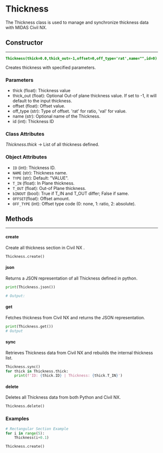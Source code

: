 # Thickness

The Thickness class is used to manage and synchronize thickness data with MIDAS Civil NX.

## Constructor
---
**<font color="green">`Thickness(thick=0.0,thick_out=-1,offset=0,off_type='rat',name="",id=0)`</font>**

Creates thickness with specified parameters.

### Parameters
* thick (float): Thickness value
* thick_out (float): Optional Out-of plane thickness value. If set to -1, it will default to the input thickness.
* offset (float): Offset value.
* off_type (str): Type of offset. 'rat' for ratio, 'val' for value.
* name (str): Optional name of the Thickness.
* id (int): Thickness ID


### Class Attributes
*Thickness.thick* -> List of all thickness defined.   

### Object Attributes
* `ID` (int): Thickness ID.
* `NAME` (str): Thickness name.
* `TYPE` (str): Default: "VALUE".
* `T_IN` (float): In Plane thickness.
* `T_OUT` (float): Out-of Plane thickness.
* `bINOUT` (bool): True if T_IN and T_OUT differ; False if same.
* `OFFSET`(float): Offset amount.
* `OFF_TYPE` (int): Offset type code (0: none, 1: ratio, 2: absolute).






## Methods
---
#### create
Create all thickness section in Civil NX .
```py
Thickness.create()
```

#### json
Returns a JSON representation of all Thickness defined in python.

```py
print(Thickness.json())

# Output:
```

#### get
Fetches thickness from Civil NX and returns the JSON representation.

```py
print(Thickness.get())
# Output
```

#### sync
Retrieves Thickness data from Civil NX and rebuilds the internal thickness list.

```py
Thickness.sync()
for thick in Thickness.thick:
    print(f'ID: {thick.ID} | Thickness: {thick.T_IN}')
```

#### delete
Deletes all Thickness data from both Python and Civil NX.

```py
Thickness.delete()
```




### Examples
```py
# Rectangular Section Example
for i in range(5):
    Thickness(i+0.1)

Thickness.create()
```
